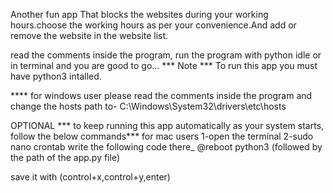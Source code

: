 Another fun app That blocks the websites  during your working hours.choose the working hours as per your convenience.And add or remove the website in the website list.


read the comments inside the program,  run the program with python idle or in terminal and you are good to go...
 *** Note ***
To run this app you must have python3 intalled.

**** for windows user please read the comments inside the program and change the hosts path to- C:\Windows\System32\drivers\etc\hosts

OPTIONAL
*** to keep running this app automatically as your system starts, follow the below commands***
for mac users
1-open the terminal
2-sudo nano crontab
write the following code there_
@reboot python3 (followed by the path of the app.py file)

save it with (control+x,control+y,enter)






